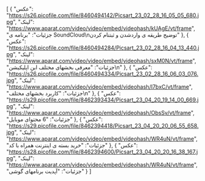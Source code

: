 [
  {
    "عکس": "https://s26.picofile.com/file/8460494142/Picsart_23_02_28_16_05_05_680.jpg",
    "لینک": "https://www.aparat.com/video/video/embed/videohash/kUAgE/vt/frame",
    "جزئیات": "برنامه ی SoundCloud\nتوضیح طریقه ی واردشدن و ثبتنام کردن"
  },
  {
    "عکس": "https://s26.picofile.com/file/8460494284/Picsart_23_02_28_16_04_13_440.jpg",
    "لینک": "https://www.aparat.com/video/video/embed/videohash/sxM0N/vt/frame",
    "جزئیات": "معرفی بخشهای مختلف این اپلیکیشن\n"
  },
  {
    "عکس": "https://s26.picofile.com/file/8460494334/Picsart_23_02_28_16_06_03_076.jpg",
    "لینک": "https://www.aparat.com/video/video/embed/videohash/I7bxC/vt/frame",
    "جزئیات": "کاربرد بخشهای مختلف\n"
  },
  {
    "عکس": "https://s29.picofile.com/file/8462393434/Picsart_23_04_20_19_14_00_669.jpg",
    "لینک": "https://www.aparat.com/video/video/embed/videohash/ObsSv/vt/frame",
    "جزئیات": "6 محتوای موبایل"
  },
  {
    "عکس": "https://s29.picofile.com/file/8462394418/Picsart_23_04_20_20_06_55_658.jpg",
    "لینک": "https://www.aparat.com/video/video/embed/videohash/WR4uN/vt/frame",
    "جزئیات": "خرید بسته ی اینترنت همراه با کد"
  },
  {
    "عکس": "https://s28.picofile.com/file/8462394600/Picsart_23_04_20_20_16_38_167.jpg",
    "لینک": "https://www.aparat.com/video/video/embed/videohash/WR4uN/vt/frame",
    "جزئیات": "آپدیت برنامهای گوشی"
  }
]
